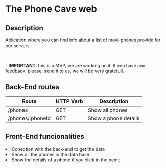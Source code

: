 # The Phone Cave web

<h2>Description</h2>
<p>Aplication where you can find info about a list of movi-phones provide for our servers.</p>
<br/>

<p><b>- IMPORTANT:</b> this is a MVP, we are working on it. If you have any feedback, please, send it to us, we will be very gratefull.</p>

<h2>Back-End routes</h2>

| Route            | HTTP Verb     |  Description           |
| -------------    | ------------- |----------------------- |
| /phones          | GET           | Show all phones        |
| /phones/:phoneId | GET           |	Show a phone details  |

<h2>Front-End funcionalities</h2>

<li>Conection with the back-end to get the data</li>
<li>Show all the phones in the data base</li>
<li>Show the details of a phone if you click in the name</li>
